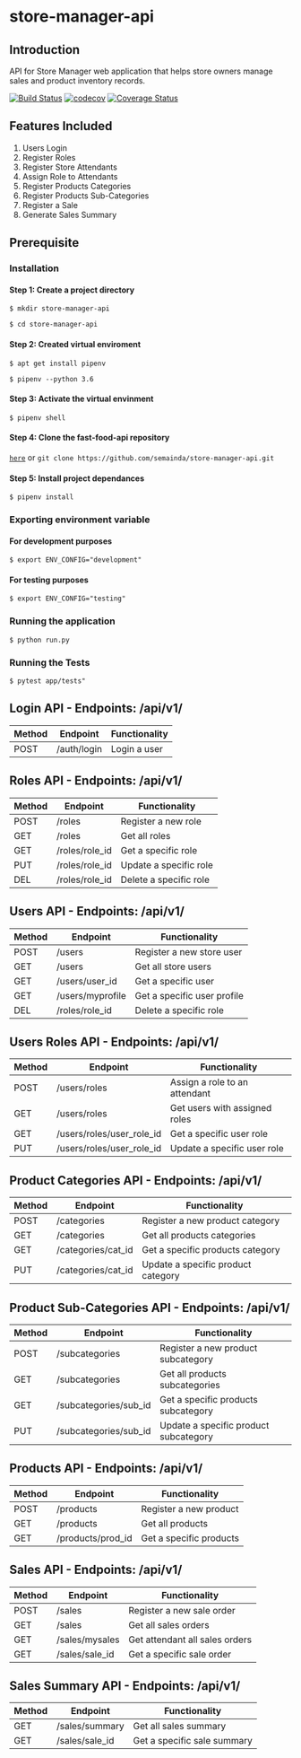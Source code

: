 # store-manager-api

## Introduction

API for Store Manager web application that helps store owners manage sales and product inventory records.

[![Build Status](https://travis-ci.com/semainda/store-manager-api.svg?branch=store-manager-challenge2)](https://travis-ci.com/semainda/store-manager-api)
[![codecov](https://codecov.io/gh/semainda/store-manager-api/branch/store-manager-challenge2/graph/badge.svg)](https://codecov.io/gh/semainda/store-manager-api)
[![Coverage Status](https://coveralls.io/repos/github/semainda/store-manager-api/badge.svg?branch=store-manager-challenge2)](https://coveralls.io/github/semainda/store-manager-api?branch=store-manager-challenge2)

## Features Included

1. Users Login
2. Register Roles
3. Register Store Attendants
4. Assign Role to Attendants
5. Register Products Categories
6. Register Products Sub-Categories
7. Register a Sale
8. Generate Sales Summary

## Prerequisite

### Installation

#### Step 1: Create a project directory

```$ mkdir store-manager-api```

```$ cd store-manager-api```

#### Step 2: Created virtual enviroment

```$ apt get install pipenv```

```$ pipenv --python 3.6```

#### Step 3: Activate the virtual envinment

```$ pipenv shell```

#### Step 4: Clone the fast-food-api repository

[```here```](https://github.com/semainda/store-manager-api) or ```git clone https://github.com/semainda/store-manager-api.git```


#### Step 5: Install project dependances

```$ pipenv install```

### Exporting environment variable

#### For development purposes

```$ export ENV_CONFIG="development"```

#### For testing purposes

```$ export ENV_CONFIG="testing"```

### Running the application

```$ python run.py```

### Running the Tests

```$ pytest app/tests"```

## Login API - Endpoints: /api/v1/

Method | Endpoint | Functionality
----| ---- | ---
POST  | /auth/login | Login a user

## Roles API - Endpoints: /api/v1/

Method | Endpoint | Functionality
----| ---- | ---
POST | /roles | Register a new role
GET  | /roles | Get all roles
GET  | /roles/role_id | Get a specific role
PUT  | /roles/role_id | Update a specific role
DEL  | /roles/role_id | Delete a specific role

## Users API - Endpoints: /api/v1/

Method | Endpoint | Functionality
----| ---- | ---
POST | /users | Register a new store user
GET  | /users | Get all store users
GET  | /users/user_id | Get a specific user
GET  | /users/myprofile | Get a specific user profile
DEL  | /roles/role_id | Delete a specific role

## Users Roles API - Endpoints: /api/v1/

Method | Endpoint | Functionality
----| ---- | ---
POST |  /users/roles | Assign a role to an attendant
GET  | /users/roles  | Get users with assigned roles
GET  | /users/roles/user_role_id | Get a specific user role
PUT  | /users/roles/user_role_id | Update a specific user role

## Product Categories API - Endpoints: /api/v1/

Method | Endpoint | Functionality
----| ---- | ---
POST | /categories | Register a new product category
GET  | /categories | Get all products categories
GET  | /categories/cat_id | Get a specific products category
PUT  | /categories/cat_id | Update a specific product category

## Product Sub-Categories API - Endpoints: /api/v1/

Method | Endpoint | Functionality
----| ---- | ---
POST | /subcategories | Register a new product subcategory
GET  | /subcategories | Get all products subcategories
GET  | /subcategories/sub_id | Get a specific products subcategory
PUT  | /subcategories/sub_id | Update a specific product subcategory

## Products API - Endpoints: /api/v1/

Method | Endpoint | Functionality
----| ---- | ---
POST | /products | Register a new product
GET  | /products | Get all products
GET  | /products/prod_id | Get a specific products

## Sales API - Endpoints: /api/v1/

Method | Endpoint | Functionality
----| ---- | ---
POST | /sales | Register a new sale order
GET  | /sales | Get all sales orders
GET  | /sales/mysales | Get attendant all sales orders
GET  | /sales/sale_id | Get a specific sale order

## Sales Summary API - Endpoints: /api/v1/

Method | Endpoint | Functionality
----| ---- | ---
GET  | /sales/summary | Get all sales summary
GET  | /sales/sale_id | Get a specific sale summary
